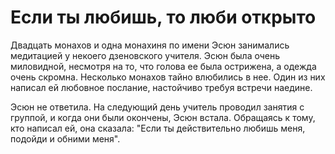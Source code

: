 # Если ты любишь, то люби открыто

Двадцать монахов и одна монахиня по имени Эсюн занимались медитацией у некоего дзеновского учителя. Эсюн была очень миловидной, несмотря на то, что голова ее была острижена, а одежда очень скромна. Несколько монахов тайно влюбились в нее. Один из них написал ей любовное послание, настойчиво требуя встречи наедине.

Эсюн не ответила. На следующий день учитель проводил занятия с группой, и когда они были окончены, Эсюн встала. Обращаясь к тому, кто написал ей, она сказала: "Если ты действительно любишь меня, подойди и обними меня".
